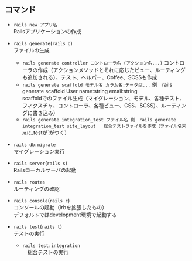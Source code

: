## コマンド

- `rails new アプリ名`  
  Railsアプリケーションの作成

- `rails generate`(`rails g`)  
  ファイルの生成
  - `rails generate controller コントローラ名 (アクション名...)`
    コントローラの作成（アクションメソッドとそれに応じたビュー、ルーティングも追加される）、テスト、ヘルパー、Coffee、SCSSも作成
  - `rails generate scaffold モデル名 カラム名:データ型...`
    例　rails generate scaffold User name:string email:string  
    scaffoldでのファイル生成（マイグレーション、モデル、各種テスト、フィクスチャ、コントローラ、各種ビュー、CSS、SCSS）、ルーティングに書き込み）
  - `rails generate integration_test ファイル名
    例　rails generate integration_test site_layout  
    総合テストファイルを作成（ファイル名末尾に`_testが`がつく）

- `rails db:migrate`  
  マイグレーション実行

- `rails server`(`rails s`)  
  Railsローカルサーバの起動

- `rails routes`  
  ルーティングの確認

- `rails console`(`rails c`)  
  コンソールの起動（irbを拡張したもの）  
  デフォルトではdevelopment環境で起動する

- `rails test`(`rails t`)  
  テストの実行
  - `rails test:integration`  
  　総合テストの実行